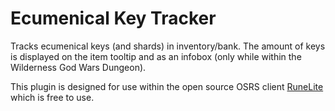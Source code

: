 # Ecumenical Key Tracker

Tracks ecumenical keys (and shards) in inventory/bank. The amount of keys is displayed on the item tooltip and as an infobox (only while within the Wilderness God Wars Dungeon).

This plugin is designed for use within the open source OSRS client [RuneLite](https://runelite.net/) which is free to use.
